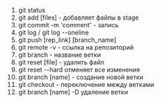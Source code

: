 1. git status
2. git add [files] - добавляет файлы в stage
3. git commit -m 'comment' - запись
4. git log / git log --oneline
5. git push [rep_link] [branch_name]
6. git remote -v - ссылка на репозиторий
7. git branch - название ветки
8. git reset [file] - удалить файл
9. git reset --hard   отменяет все изменения
10. git branch [name] - создание новой ветки
11. git checkout - переключение между ветками
12. git branch [name] -D удаление ветки